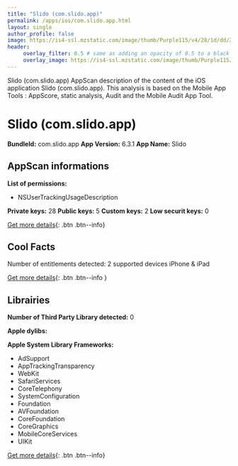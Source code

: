 ```yaml
---
title: "Slido (com.slido.app)"
permalink: /apps/ios/com.slido.app.html
layout: single
author_profile: false
image: https://is4-ssl.mzstatic.com/image/thumb/Purple115/v4/28/1d/dd/281ddd82-73f1-7492-84e1-e7e99aceb143/AppIcon-0-0-1x_U007emarketing-0-0-0-10-0-0-sRGB-0-0-0-GLES2_U002c0-512MB-85-220-0-0.png/512x512bb.jpg
header: 
     overlay_filter: 0.5 # same as adding an opacity of 0.5 to a black background
     overlay_image: https://is4-ssl.mzstatic.com/image/thumb/Purple115/v4/28/1d/dd/281ddd82-73f1-7492-84e1-e7e99aceb143/AppIcon-0-0-1x_U007emarketing-0-0-0-10-0-0-sRGB-0-0-0-GLES2_U002c0-512MB-85-220-0-0.png/512x512bb.jpg
---
```

Slido (com.slido.app) AppScan description of the content of the iOS application Slido (com.slido.app). This analysis is based on the Mobile App Tools : AppScore, static analysis, Audit and the Mobile Audit App Tool.

# Slido (com.slido.app)

**BundleId:** com.slido.app
**App Version:** 6.3.1
**App Name:** Slido


## AppScan informations 

**List of permissions:** 
- NSUserTrackingUsageDescription
  
  
**Private keys:** 28
**Public keys:** 5
**Custom keys:** 2
**Low securit keys:** 0
  
[Get more details](/pricing.html){: .btn .btn--info}

## Cool Facts

Number of entitlements detected: 2
supported devices iPhone & iPad
  
[Get more details](/pricing.html){: .btn .btn--info }

## Librairies 
**Number of Third Party Library detected:** 0


**Apple dylibs:**


**Apple System Library Frameworks:**
- AdSupport
- AppTrackingTransparency
- WebKit
- SafariServices
- CoreTelephony
- SystemConfiguration
- Foundation
- AVFoundation
- CoreFoundation
- CoreGraphics
- MobileCoreServices
- UIKit


  
[Get more details](/pricing.html){: .btn .btn--info}

